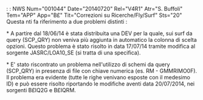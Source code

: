  :  : NWS Num="001044" Date="20140720" Rel="V4R1" Atr="S. Buffoli" Tem="APP" App="B£" Tit="Correzioni su Ricerche/Fly/Surf" Sts="20"
Questa nti fa riferimento a due problemi distinti : 

\* A partire dal 18/06/14 è stata distribuita una DEV per la quale, sui surf da query (SCP_QRY) non
veniva più aggiunta in automatico la colonna di scelta opzioni. Questo problema è stato risolto in
data 17/07/14 tramite modifica al sorgente JASRC/LOA10_SE (si tratta di una specifica).

\* E' stato riscontrato un problema nell'utilizzo di schemi da query (SCP_QRY) in presenza di file con chiave numerica (es. RM - GMMRIMO0F). Il problema era evidente (tutte le righe venivano esposte con il medesimo ID) e può essere risolto riportando le modifiche aventi data 20/07/2014, nei
sorgenti B£IQ2G e B£IQRM.

